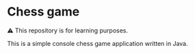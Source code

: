 # Chess game

:warning: This repository is for learning purposes.

This is a simple console chess game application written in Java.